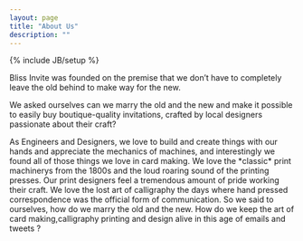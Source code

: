 ```yaml
---
layout: page
title: "About Us"
description: ""
---
```

{% include JB/setup %}

<p>Bliss Invite was founded on the premise that we don’t have to completely leave the old behind to make way for the new.</p>

<p>We asked ourselves can we marry the old and the new and make it possible to easily buy boutique-quality invitations, crafted by local designers passionate about their craft?</p>

<p>As Engineers and Designers, we love to build and create things with our hands and appreciate the mechanics of machines, and interestingly we found all of those things we love in card making. We love the *classic* print machinerys from the 1800s and the loud roaring sound of the printing presses. Our print designers feel a tremendous amount of pride working their craft. We love the lost art of calligraphy the days where hand pressed correspondence was the official form of communication. So we said to ourselves, how do we marry the old and the new. How do we keep the art of card making,calligraphy printing and design alive in this age of emails and tweets ?</p>